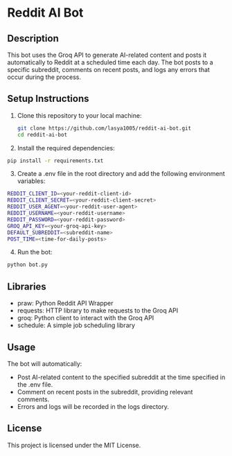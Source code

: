 # Reddit AI Bot

## Description
This bot uses the Groq API to generate AI-related content and posts it automatically to Reddit at a scheduled time each day. The bot posts to a specific subreddit, comments on recent posts, and logs any errors that occur during the process.

## Setup Instructions
1. Clone this repository to your local machine:
   ```bash
   git clone https://github.com/lasya1005/reddit-ai-bot.git
   cd reddit-ai-bot
   ```
2. Install the required dependencies:
```bash
pip install -r requirements.txt
```
3. Create a .env file in the root directory and add the following environment variables:
```bash
REDDIT_CLIENT_ID=<your-reddit-client-id>
REDDIT_CLIENT_SECRET=<your-reddit-client-secret>
REDDIT_USER_AGENT=<your-reddit-user-agent>
REDDIT_USERNAME=<your-reddit-username>
REDDIT_PASSWORD=<your-reddit-password>
GROQ_API_KEY=<your-groq-api-key>
DEFAULT_SUBREDDIT=<subreddit-name>
POST_TIME=<time-for-daily-posts>
```
4. Run the bot:
```bash
python bot.py
```
## Libraries
- praw: Python Reddit API Wrapper
- requests: HTTP library to make requests to the Groq API
- groq: Python client to interact with the Groq API
- schedule: A simple job scheduling library

## Usage
The bot will automatically:

- Post AI-related content to the specified subreddit at the time specified in the .env file.
- Comment on recent posts in the subreddit, providing relevant comments.
- Errors and logs will be recorded in the logs directory.

## License
This project is licensed under the MIT License.

